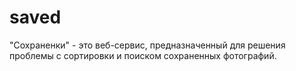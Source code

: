# saved

"Сохраненки" - это веб-сервис, предназначенный для решения проблемы с сортировки и поиском сохраненных фотографий.